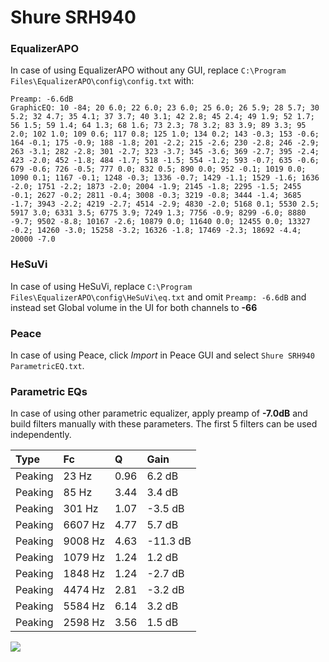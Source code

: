 # Shure SRH940

### EqualizerAPO
In case of using EqualizerAPO without any GUI, replace `C:\Program Files\EqualizerAPO\config\config.txt`
with:
```
Preamp: -6.6dB
GraphicEQ: 10 -84; 20 6.0; 22 6.0; 23 6.0; 25 6.0; 26 5.9; 28 5.7; 30 5.2; 32 4.7; 35 4.1; 37 3.7; 40 3.1; 42 2.8; 45 2.4; 49 1.9; 52 1.7; 56 1.5; 59 1.4; 64 1.3; 68 1.6; 73 2.3; 78 3.2; 83 3.9; 89 3.3; 95 2.0; 102 1.0; 109 0.6; 117 0.8; 125 1.0; 134 0.2; 143 -0.3; 153 -0.6; 164 -0.1; 175 -0.9; 188 -1.8; 201 -2.2; 215 -2.6; 230 -2.8; 246 -2.9; 263 -3.1; 282 -2.8; 301 -2.7; 323 -3.7; 345 -3.6; 369 -2.7; 395 -2.4; 423 -2.0; 452 -1.8; 484 -1.7; 518 -1.5; 554 -1.2; 593 -0.7; 635 -0.6; 679 -0.6; 726 -0.5; 777 0.0; 832 0.5; 890 0.0; 952 -0.1; 1019 0.0; 1090 0.1; 1167 -0.1; 1248 -0.3; 1336 -0.7; 1429 -1.1; 1529 -1.6; 1636 -2.0; 1751 -2.2; 1873 -2.0; 2004 -1.9; 2145 -1.8; 2295 -1.5; 2455 -0.1; 2627 -0.2; 2811 -0.4; 3008 -0.3; 3219 -0.8; 3444 -1.4; 3685 -1.7; 3943 -2.2; 4219 -2.7; 4514 -2.9; 4830 -2.0; 5168 0.1; 5530 2.5; 5917 3.0; 6331 3.5; 6775 3.9; 7249 1.3; 7756 -0.9; 8299 -6.0; 8880 -9.7; 9502 -8.8; 10167 -2.6; 10879 0.0; 11640 0.0; 12455 0.0; 13327 -0.2; 14260 -3.0; 15258 -3.2; 16326 -1.8; 17469 -2.3; 18692 -4.4; 20000 -7.0
```

### HeSuVi
In case of using HeSuVi, replace `C:\Program Files\EqualizerAPO\config\HeSuVi\eq.txt` and omit `Preamp:
-6.6dB` and instead set Global volume in the UI for both channels to **-66**

### Peace
In case of using Peace, click *Import* in Peace GUI and select `Shure SRH940 ParametricEQ.txt`.

### Parametric EQs
In case of using other parametric equalizer, apply preamp of **-7.0dB** and build filters manually with
these parameters. The first 5 filters can be used independently.

| Type    | Fc      |    Q | Gain     |
|:--------|:--------|:-----|:---------|
| Peaking | 23 Hz   | 0.96 | 6.2 dB   |
| Peaking | 85 Hz   | 3.44 | 3.4 dB   |
| Peaking | 301 Hz  | 1.07 | -3.5 dB  |
| Peaking | 6607 Hz | 4.77 | 5.7 dB   |
| Peaking | 9008 Hz | 4.63 | -11.3 dB |
| Peaking | 1079 Hz | 1.24 | 1.2 dB   |
| Peaking | 1848 Hz | 1.24 | -2.7 dB  |
| Peaking | 4474 Hz | 2.81 | -3.2 dB  |
| Peaking | 5584 Hz | 6.14 | 3.2 dB   |
| Peaking | 2598 Hz | 3.56 | 1.5 dB   |

![](https://raw.githubusercontent.com/jaakkopasanen/AutoEq/master/results/headphonecom/sbaf-serious/Shure%20SRH940/Shure%20SRH940.png)